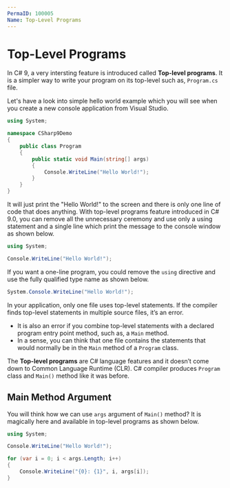```yaml
---
PermaID: 100005
Name: Top-Level Programs
---
```


# Top-Level Programs

In C# 9, a very intersting feature is introduced called **Top-level programs**. It is a simpler way to write your program on its top-level such as, `Program.cs` file.

Let's have a look into simple hello world example which you will see when you create a new console application from Visual Studio.

```csharp
using System;

namespace CSharp9Demo
{
    public class Program
    {
        public static void Main(string[] args)
        {
            Console.WriteLine("Hello World!");
        }        
    }
}
```

It will just print the "Hello World!" to the screen and there is only one line of code that does anything. With top-level programs feature introduced in C# 9.0, you can remove all the unnecessary ceremony and use only a using statement and a single line which print the message to the console window as shown below.

```csharp
using System;

Console.WriteLine("Hello World!");
```

If you want a one-line program, you could remove the `using` directive and use the fully qualified type name as shown below.

```csharp
System.Console.WriteLine("Hello World!");
```

In your application, only one file uses top-level statements. If the compiler finds top-level statements in multiple source files, it’s an error. 

 - It is also an error if you combine top-level statements with a declared program entry point method, such as, a `Main` method. 
 - In a sense, you can think that one file contains the statements that would normally be in the `Main` method of a `Program` class.

The **Top-level programs** are C# language features and it doesn’t come down to Common Language Runtime (CLR). C# compiler produces `Program` class and `Main()` method like it was before.

## Main Method Argument

You will think how we can use `args` argument of `Main()` method? It is magically here and available in top-level programs as shown below.

```csharp
using System;

Console.WriteLine("Hello World!");

for (var i = 0; i < args.Length; i++)
{
    Console.WriteLine("{0}: {1}", i, args[i]);
}
``` 
